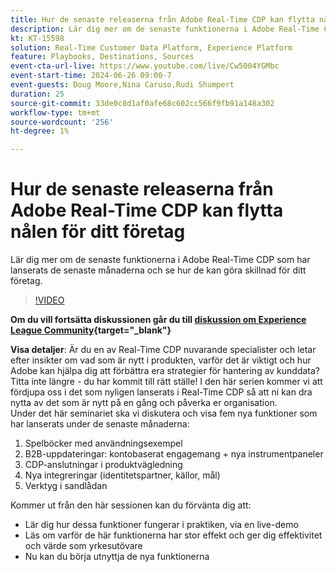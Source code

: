 ```yaml
---
title: Hur de senaste releaserna från Adobe Real-Time CDP kan flytta nålen för ditt företag
description: Lär dig mer om de senaste funktionerna i Adobe Real-Time CDP som har lanserats de senaste månaderna och se hur de kan göra skillnad för ditt företag.
kt: KT-15598
solution: Real-Time Customer Data Platform, Experience Platform
feature: Playbooks, Destinations, Sources
event-cta-url-live: https://www.youtube.com/live/Cw5004YGMbc
event-start-time: 2024-06-26 09:00-7
event-guests: Doug Moore,Nina Caruso,Rudi Shumpert
duration: 25
source-git-commit: 33de0c8d1af0afe68c602cc566f9fb91a148a302
workflow-type: tm+mt
source-wordcount: '256'
ht-degree: 1%

---
```


# Hur de senaste releaserna från Adobe Real-Time CDP kan flytta nålen för ditt företag

Lär dig mer om de senaste funktionerna i Adobe Real-Time CDP som har lanserats de senaste månaderna och se hur de kan göra skillnad för ditt företag.

>[!VIDEO](https://video.tv.adobe.com/v/331788/?quality=12&learn=on)

**Om du vill fortsätta diskussionen går du till [diskussion om Experience League Community](https://experienceleaguecommunities.adobe.com/t5/real-time-customer-data-platform/experience-league-live-post-session-discussion-how-the-latest/m-p/685150#M67){target="_blank"}**

**Visa detaljer**: Är du en av Real-Time CDP nuvarande specialister och letar efter insikter om vad som är nytt i produkten, varför det är viktigt och hur Adobe kan hjälpa dig att förbättra era strategier för hantering av kunddata? Titta inte längre - du har kommit till rätt ställe! I den här serien kommer vi att fördjupa oss i det som nyligen lanserats i Real-Time CDP så att ni kan dra nytta av det som är nytt på en gång och påverka er organisation.\
Under det här seminariet ska vi diskutera och visa fem nya funktioner som har lanserats under de senaste månaderna:

1. Spelböcker med användningsexempel
1. B2B-uppdateringar: kontobaserat engagemang + nya instrumentpaneler
1. CDP-anslutningar i produktvägledning
1. Nya integreringar (identitetspartner, källor, mål)
1. Verktyg i sandlådan

Kommer ut från den här sessionen kan du förvänta dig att:

* Lär dig hur dessa funktioner fungerar i praktiken, via en live-demo
* Läs om varför de här funktionerna har stor effekt och ger dig effektivitet och värde som yrkesutövare
* Nu kan du börja utnyttja de nya funktionerna

